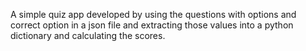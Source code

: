 A simple quiz app developed by using the questions with options and correct option in a json file and extracting those values into a python dictionary and calculating the scores.
